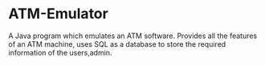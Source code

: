 # ATM-Emulator

A Java program which emulates an ATM software. Provides all the features of an ATM machine, uses SQL as a database to store the required information of the users,admin.

